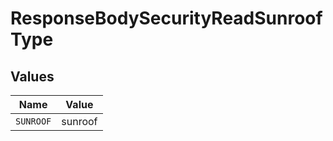 # ResponseBodySecurityReadSunroofType


## Values

| Name      | Value     |
| --------- | --------- |
| `SUNROOF` | sunroof   |